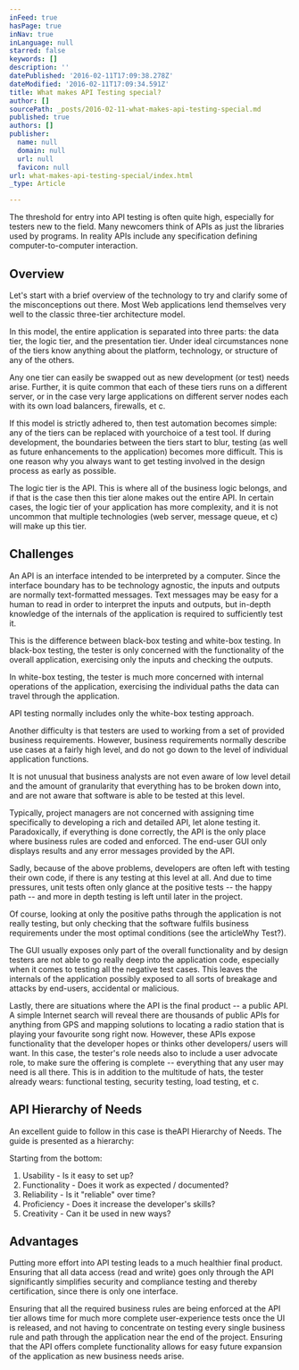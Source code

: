 ```yaml
---
inFeed: true
hasPage: true
inNav: true
inLanguage: null
starred: false
keywords: []
description: ''
datePublished: '2016-02-11T17:09:38.278Z'
dateModified: '2016-02-11T17:09:34.591Z'
title: What makes API Testing special?
author: []
sourcePath: _posts/2016-02-11-what-makes-api-testing-special.md
published: true
authors: []
publisher:
  name: null
  domain: null
  url: null
  favicon: null
url: what-makes-api-testing-special/index.html
_type: Article

---
```

The threshold for entry into API testing is often quite high, especially for testers new to the field. Many newcomers think of APIs as just the libraries used by programs. In reality APIs include any specification defining computer-to-computer interaction.

## Overview

Let's start with a brief overview of the technology to try and clarify some of the misconceptions out there. Most Web applications lend themselves very well to the classic three-tier architecture model.

In this model, the entire application is separated into three parts: the data tier, the logic tier, and the presentation tier. Under ideal circumstances none of the tiers know anything about the platform, technology, or structure of any of the others.

Any one tier can easily be swapped out as new development (or test) needs arise. Further, it is quite common that each of these tiers runs on a different server, or in the case very large applications on different server nodes each with its own load balancers, firewalls, et c. 

If this model is strictly adhered to, then test automation becomes simple: any of the tiers can be replaced with yourchoice of a test tool. If during development, the boundaries between the tiers start to blur, testing (as well as future enhancements to the application) becomes more difficult. This is one reason why you always want to get testing involved in the design process as early as possible.

The logic tier is the API. This is where all of the business logic belongs, and if that is the case then this tier alone makes out the entire API. In certain cases, the logic tier of your application has more complexity, and it is not uncommon that multiple technologies (web server, message queue, et c) will make up this tier.

## Challenges

An API is an interface intended to be interpreted by a computer. Since the interface boundary has to be technology agnostic, the inputs and outputs are normally text-formatted messages. Text messages may be easy for a human to read in order to interpret the inputs and outputs, but in-depth knowledge of the internals of the application is required to sufficiently test it.

This is the difference between black-box testing and white-box testing. In black-box testing, the tester is only concerned with the functionality of the overall application, exercising only the inputs and checking the outputs. 

In white-box testing, the tester is much more concerned with internal operations of the application, exercising the individual paths the data can travel through the application. 

API testing normally includes only the white-box testing approach.

Another difficulty is that testers are used to working from a set of provided business requirements. However, business requirements normally describe use cases at a fairly high level, and do not go down to the level of individual application functions. 

It is not unusual that business analysts are not even aware of low level detail and the amount of granularity that everything has to be broken down into, and are not aware that software is able to be tested at this level. 

Typically, project managers are not concerned with assigning time specifically to developing a rich and detailed API, let alone testing it. Paradoxically, if everything is done correctly, the API is the only place where business rules are coded and enforced. The end-user GUI only displays results and any error messages provided by the API.

Sadly, because of the above problems, developers are often left with testing their own code, if there is any testing at this level at all. And due to time pressures, unit tests often only glance at the positive tests -- the happy path -- and more in depth testing is left until later in the project. 

Of course, looking at only the positive paths through the application is not really testing, but only checking that the software fulfils business requirements under the most optimal conditions (see the articleWhy Test?). 

The GUI usually exposes only part of the overall functionality and by design testers are not able to go really deep into the application code, especially when it comes to testing all the negative test cases. This leaves the internals of the application possibly exposed to all sorts of breakage and attacks by end-users, accidental or malicious.

Lastly, there are situations where the API is the final product -- a public API. A simple Internet search will reveal there are thousands of public APIs for anything from GPS and mapping solutions to locating a radio station that is playing your favourite song right now. However, these APIs expose functionality that the developer hopes or thinks other developers/ users will want. In this case, the tester's role needs also to include a user advocate role, to make sure the offering is complete -- everything that any user may need is all there. This is in addition to the multitude of hats, the tester already wears: functional testing, security testing, load testing, et c.

## API Hierarchy of Needs

An excellent guide to follow in this case is theAPI Hierarchy of Needs. The guide is presented as a hierarchy:

Starting from the bottom: 

1. Usability - Is it easy to set up?
2. Functionality - Does it work as expected / documented?
3. Reliability - Is it "reliable" over time?
4. Proficiency - Does it increase the developer's skills?
5. Creativity - Can it be used in new ways?

## Advantages

Putting more effort into API testing leads to a much healthier final product. Ensuring that all data access (read and write) goes only through the API significantly simplifies security and compliance testing and thereby certification, since there is only one interface. 

Ensuring that all the required business rules are being enforced at the API tier allows time for much more complete user-experience tests once the UI is released, and not having to concentrate on testing every single business rule and path through the application near the end of the project. Ensuring that the API offers complete functionality allows for easy future expansion of the application as new business needs arise.